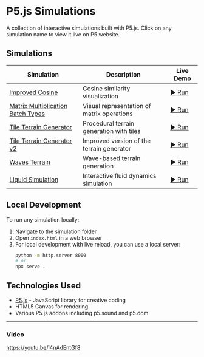 # P5.js Simulations

A collection of interactive simulations built with P5.js. Click on any simulation name to view it live on P5 website.

## Simulations

| Simulation | Description | Live Demo |
|------------|-------------|-----------|
| [Improved Cosine](./Improved_Cosine/) | Cosine similarity visualization | [▶️ Run](https://editor.p5js.org/RHG101997/full/kGvvP_hdw) |
| [Matrix Multiplication Batch Types](./Matrix_Mult_Batch_Types/) | Visual representation of matrix operations | [▶️ Run](https://editor.p5js.org/RHG101997/full/7yxEze4_A) |
| [Tile Terrain Generator](./Tile_TerrainGenerator/) | Procedural terrain generation with tiles | [▶️ Run](https://editor.p5js.org/RHG101997/full/LVSxiJY9z) |
| [Tile Terrain Generator v2](./Tile_TerrainGenerator_v.2/) | Improved version of the terrain generator | [▶️ Run](https://editor.p5js.org/RHG101997/full/6IdZG40H0) |
| [Waves Terrain](./Waves_Terrain/) | Wave-based terrain generation | [▶️ Run](https://editor.p5js.org/RHG101997/full/6IdZG40H0) |
| [Liquid Simulation](./Liquid_Sim/) | Interactive fluid dynamics simulation | [▶️ Run](https://editor.p5js.org/RHG101997/full/MVzTAOHV9) |

## Local Development

To run any simulation locally:

1. Navigate to the simulation folder
2. Open `index.html` in a web browser
3. For local development with live reload, you can use a local server:
   ```bash
   python -m http.server 8000
   # or
   npx serve .
   ```

## Technologies Used

- [P5.js](https://p5js.org/) - JavaScript library for creative coding
- HTML5 Canvas for rendering
- Various P5.js addons including p5.sound and p5.dom

---

### Video 

https://youtu.be/l4nAdEntGf8